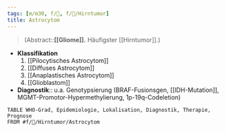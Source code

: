 ```yaml
---
tags: [m/m30, f/🧠, f/🦀/Hirntumor]
title: Astrocytom
---
```

> (Abstract::**[[Gliome]].** Häufigster [[Hirntumor]].)
- **Klassifikation**
	1. [[Pilocytisches Astrocytom]]
	2. [[Diffuses Astrocytom]]
	3. [[Anaplastisches Astrocytom]]
	4. [[Glioblastom]]
- **Diagnostik**:: u.a. Genotypsierung (BRAF-Fusionsgen, [[IDH-Mutation]], MGMT-Promotor-Hypermethylierung, 1p-19q-Codeletion)

```dataview
TABLE WHO-Grad, Epidemiologie, Lokalisation, Diagnostik, Therapie, Prognose
FROM #f/🦀/Hirntumor/Astrocytom 
```